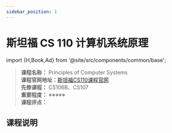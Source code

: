 ```yaml
---
sidebar_position: 1
---
```


# 斯坦福 CS 110 计算机系统原理

import {H,Book,Ad} from '@site/src/components/common/base';





>**课程名称：** Principles of Computer Systems    
**课程官网地址：**[斯坦福CS110课程官网](http://web.stanford.edu/class/cs110/)  
**先修课程：** CS106B、CS107  
**重要程度：** ※※※※※  
**课程评点：** 

## 课程说明


<Comment></Comment>
